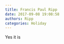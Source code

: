 ```yaml
---
title: Francis Paul Ripp
date: 2017-09-08 19:08:58
authors: Ripp
categories: Holiday
---
```


 Yes it is